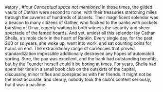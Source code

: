#story , #four
*Conceptual space not mentioned*
In those times, the gilded vaults of Cathan were second to none, with their treasuries stretching miles through the caverns of hundreds of planets. Their magnificent splendor was a beacon to many citizens of Gather, who flocked to the banks with pockets bursting of Dinar, eagerly waiting to both witness the security and sheer spectacle of the famed hoards. And yet, amidst all this splendor lay Cathan Sheila, a simple clerk in the heart of Rankin. Every single day, for the past 200 or so years, she woke up, went into work, and sat counting coins for hours on end. The extraordinary range of currencies that proved standardization impossible additionally destroyed any hopes of automated sorting. Sure, the pay was excellent, and the bank had outstanding benefits, but by the Founder herself could it be boring at times. For years, Sheila had spent her time in a small book club on the outskirts of the capital, discussing minor trifles and conspiracies with her friends. It might not be the most accurate, and clearly, nobody took the club's content seriously, but it was a pastime. 